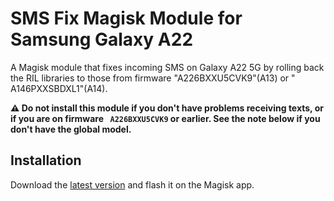 # SMS Fix Magisk Module for Samsung Galaxy A22

A Magisk module that fixes incoming SMS on Galaxy A22 5G by rolling back the RIL libraries to those from firmware "A226BXXU5CVK9"(A13) or " A146PXXSBDXL1"(A14).

**⚠️ Do not install this module if you don't have problems receiving texts, or if you are on firmware ` A226BXXU5CVK9` or earlier. See the note below if you don't have the global model.**

## Installation
Download the [latest version](https://github.com/Dan13254/a226x-ril-rollback/releases/latest) and flash it on the Magisk app.
